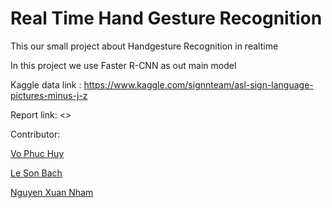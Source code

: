# Real Time Hand Gesture Recognition

This our small project about Handgesture Recognition in realtime

In this project we use Faster R-CNN as out main model

Kaggle data link : <https://www.kaggle.com/signnteam/asl-sign-language-pictures-minus-j-z>

Report link: <>

Contributor:

[Vo Phuc Huy](https://github.com/PhucHuyVoo)

[Le Son Bach](https://github.com/bach2411)

[Nguyen Xuan Nham](https://github.com/LilKwanVu)
